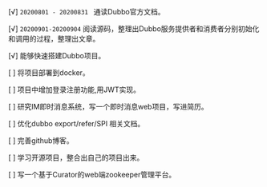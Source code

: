 [√] `20200801 - 20200831 ` 通读Dubbo官方文档。

[√] `20200901-20200904` 阅读源码，整理出Dubbo服务提供者和消费者分别初始化和调用的过程，整理出文章。

[√] 能够快速搭建Dubbo项目。

[ ] 将项目部署到docker。

[ ] 项目中增加登录注册功能,用JWT实现。

[ ] 研究IM即时消息系统，写一个即时消息web项目，写进简历。

[ ] 优化dubbo export/refer/SPI 相关文档。

[ ] 完善github博客。 

[ ] 学习开源项目，整合出自己的项目出来。

[ ] 写一个基于Curator的web端zookeeper管理平台。